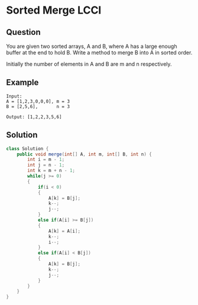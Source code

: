 # Sorted Merge LCCI

## Question

You are given two sorted arrays, A and B, where A has a large enough buffer at the end to hold B. Write a method to merge B into A in sorted order.

Initially the number of elements in A and B are m and n respectively.

## Example

```
Input:
A = [1,2,3,0,0,0], m = 3
B = [2,5,6],       n = 3

Output: [1,2,2,3,5,6]
```


## Solution

```java
class Solution {
    public void merge(int[] A, int m, int[] B, int n) {
        int i = m - 1;
        int j = n - 1;
        int k = m + n - 1;
        while(j >= 0)
        {      
            if(i < 0)
            {
                A[k] = B[j];
                k--;
                j--;
            }
            else if(A[i] >= B[j])
            {
                A[k] = A[i];
                k--;
                i--;
            }
            else if(A[i] < B[j])
            {
                A[k] = B[j];
                k--;
                j--;
            }
        }
    }
}
```